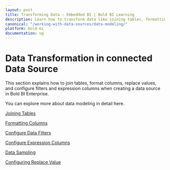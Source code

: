 ```yaml
---
layout: post
title: Transforming Data – Embedded BI | Bold BI Learning
description: Learn how to transform data like joining tables, formatting columns, replace value, and configure data filters and expression columns in Bold BI deployed in your server.
canonical: "/working-with-data-sources/data-modeling/"
platform: bold-bi
documentation: ug
---
```


# Data Transformation in connected Data Source

This section explains how to join tables, format columns, replace values, and configure filters and expression columns when creating a data source in Bold BI Enterprise.

You can explore more about data modeling in detail here.

[Joining Tables](/working-with-data-sources/data-modeling/joining-table/)

[Formatting Columns](/working-with-data-sources/data-modeling/formatting-column/)

[Configure Data Filters](/working-with-data-sources/data-modeling/configuring-data-filters/)

[Configure Expression Columns](/working-with-data-sources/data-modeling/configuring-expression-columns/)

[Data Sampling](/working-with-data-sources/data-modeling/data-sampling/)

[Configuring Replace Value](/working-with-data-sources/data-modeling/configuring-replace-value/)